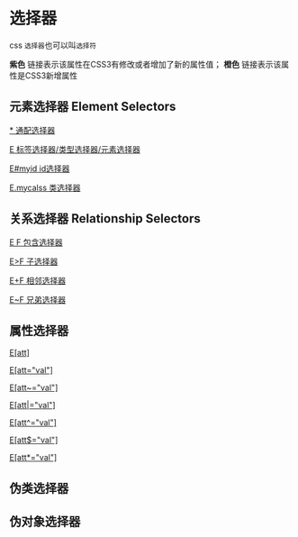 # 选择器 <!-- {docsify-ignore-all} -->

css `选择器`也可以叫`选择符`

<p class="g-color-light">
  <strong class="g-color-css3-change">紫色</strong> 链接表示该属性在CSS3有修改或者增加了新的属性值；
  <strong class="g-color-css3-new">橙色</strong> 链接表示该属性是CSS3新增属性
</p>

## 元素选择器 Element Selectors

[* 通配选择器](/css/selectors/element#universal)

[E 标签选择器/类型选择器/元素选择器](/css/selectors/element#type)

[E#myid id选择器](/css/selectors/element#_id)

[E.mycalss 类选择器](/css/selectors/element#id-selector#_class)

## 关系选择器 Relationship Selectors

[E F 包含选择器](/css/selectors/relationship#descendant)

[E>F 子选择器](/css/selectors/relationship#child)

[E+F 相邻选择器](/css/selectors/relationship#adjacent-sibling)

[E~F 兄弟选择器](/css/selectors/relationship#general-sibling)

## 属性选择器

[E[att]](#one)

[E[att="val"]](/css/selectors/attribute#two)

[E[att~="val"]](/css/selectors/attribute#three)

[E[att\|="val"]](/css/selectors/attribute#four)

[<span class="g-color-css3-new">E[att^="val"]</span>](/css/selectors/attribute#five)

[<span class="g-color-css3-new">E[att$="val"]</span>](/css/selectors/attribute#six)

[<span class="g-color-css3-new">E[att\*="val"]</span>](/css/selectors/attribute#seven)

## 伪类选择器

## 伪对象选择器
